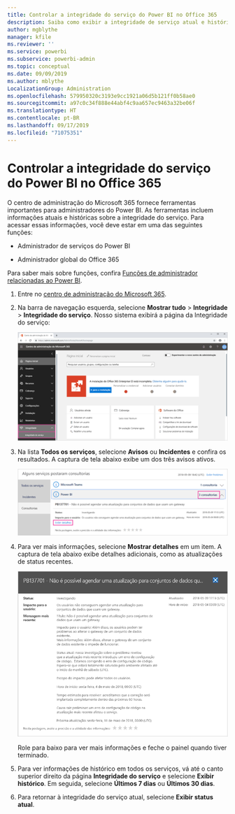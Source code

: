 ```yaml
---
title: Controlar a integridade do serviço do Power BI no Office 365
description: Saiba como exibir a integridade de serviço atual e histórica no Centro de administração do Microsoft 365.
author: mgblythe
manager: kfile
ms.reviewer: ''
ms.service: powerbi
ms.subservice: powerbi-admin
ms.topic: conceptual
ms.date: 09/09/2019
ms.author: mblythe
LocalizationGroup: Administration
ms.openlocfilehash: 579950320c3193e9cc1921a06d5b121ff0b58ae0
ms.sourcegitcommit: a97c0c34f888e44abf4c9aa657ec9463a32be06f
ms.translationtype: HT
ms.contentlocale: pt-BR
ms.lasthandoff: 09/17/2019
ms.locfileid: "71075351"
---
```

# <a name="track-power-bi-service-health-in-office-365"></a>Controlar a integridade do serviço do Power BI no Office 365

O centro de administração do Microsoft 365 fornece ferramentas importantes para administradores do Power BI. As ferramentas incluem informações atuais e históricas sobre a integridade do serviço. Para acessar essas informações, você deve estar em uma das seguintes funções:

* Administrador de serviços do Power BI

* Administrador global do Office 365

Para saber mais sobre funções, confira [Funções de administrador relacionadas ao Power BI](service-admin-administering-power-bi-in-your-organization.md#administrator-roles-related-to-power-bi).

1. Entre no [centro de administração do Microsoft 365](https://portal.office.com/adminportal).

1. Na barra de navegação esquerda, selecione **Mostrar tudo** > **Integridade** > **Integridade do serviço**. Nosso sistema exibirá a página da Integridade do serviço:

    ![Captura de tela do Centro de administração do Microsoft 365 com as opções Integridade e Integridade do Serviço exibidas.](media/service-admin-health/service-health-tile.png)

1. Na lista **Todos os serviços**, selecione **Avisos** ou **Incidentes** e confira os resultados. A captura de tela abaixo exibe um dos três avisos ativos.

    ![Captura de tela da página de Integridade do serviço com os três avisos do Power BI e a opção Mostrar detalhes exibida.](media/service-admin-health/active-advisories.png)

1. Para ver mais informações, selecione **Mostrar detalhes** em um item. A captura de tela abaixo exibe detalhes adicionais, como as atualizações de status recentes.

    ![Captura de tela de Detalhes do aviso.](media/service-admin-health/advisory-details.png)

    Role para baixo para ver mais informações e feche o painel quando tiver terminado.

1. Para ver informações de histórico em todos os serviços, vá até o canto superior direito da página **Integridade do serviço** e selecione **Exibir histórico**. Em seguida, selecione **Últimos 7 dias** ou **Últimos 30 dias**. 

1. Para retornar à integridade do serviço atual, selecione **Exibir status atual**.